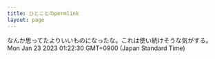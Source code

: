 ```yaml
---
title: ひとことのpermlink
layout: page
---
```

<div class="box" dt="1674404550730">
  なんか思ってたよりいいものになったな。これは使い続けそうな気がする。
  <div class="content is-small">Mon Jan 23 2023 01:22:30 GMT+0900 (Japan Standard Time)</div>
</div>